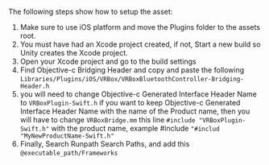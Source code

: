 The following steps show how to setup the asset:
1. Make sure to use iOS platform and move the Plugins folder to the assets root.
2. You must have had an Xcode project created, if not, Start a new build so Unity creates the Xcode project.
3. Open your Xcode project and go to the build settings
4. Find Objective-c Bridging Header and copy and paste the following `Libraries/Plugins/iOS/VRBox/VRBoxBluetoothController-Bridging-Header.h`
5. you will need to  change Objective-c Generated Interface Header Name to 
`VRBoxPlugin-Swift.h` if you want to keep Objective-c Generated Interface Header Name with the name of the Product name, then you will have to change `VRBoxBridge.mm` this line `#include "VRBoxPlugin-Swift.h"` with the product name, example #include `"#includ "MyNewProductName-Swift.h"`
6. Finally, Search Runpath Search Paths, and add this `@executable_path/Frameworks`
